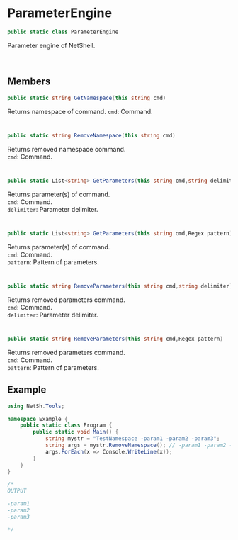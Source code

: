 # ParameterEngine

```csharp
public static class ParameterEngine
```

Parameter engine of NetShell.

<br>

## Members

```csharp
public static string GetNamespace(this string cmd)
```
Returns namespace of command.
``cmd``: Command.

# 

```csharp
public static string RemoveNamespace(this string cmd)
```
Returns removed namespace command.<br>
``cmd``: Command.

# 

```csharp
public static List<string> GetParameters(this string cmd,string delimiter)
```
Returns parameter(s) of command.<br>
``cmd``: Command.<br>
``delimiter``: Parameter delimiter.

# 

```csharp
public static List<string> GetParameters(this string cmd,Regex pattern)
```
Returns parameter(s) of command.<br>
``cmd``: Command.<br>
``pattern``: Pattern of parameters.

# 

```csharp
public static string RemoveParameters(this string cmd,string delimiter)
```
Returns removed parameters command.<br>
``cmd``: Command.<br>
``delimiter``: Parameter delimiter.

# 

```csharp
public static string RemoveParameters(this string cmd,Regex pattern)
```
Returns removed parameters command.<br>
``cmd``: Command.<br>
``pattern``: Pattern of parameters.

## Example

```csharp
using NetSh.Tools;

namespace Example {
    public static class Program {
        public static void Main() {
            string mystr = "TestNamespace -param1 -param2 -param3";
            string args = mystr.RemoveNamespace(); // -param1 -param2 -param3
            args.ForEach(x => Console.WriteLine(x));
        }
    }
}

/*
OUTPUT

-param1
-param2
-param3

*/
```
